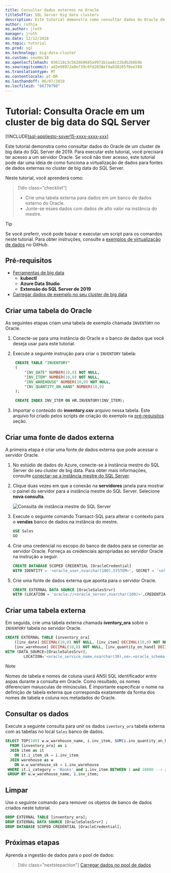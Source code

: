 ```yaml
---
title: Consultar dados externos no Oracle
titleSuffix: SQL Server big data clusters
description: Este tutorial demonstra como consultar dados do Oracle de um cluster de big data do SQL Server 2019 (visualização). Você cria uma tabela externa sobre os dados no Oracle e, em seguida, executa uma consulta.
author: rothja
ms.author: jroth
manager: jroth
ms.date: 12/12/2018
ms.topic: tutorial
ms.prod: sql
ms.technology: big-data-cluster
ms.custom: seodec18
ms.openlocfilehash: 036118c3c5620b9685a9971b1aa8c22bdb2b6b9b
ms.sourcegitcommit: ad2e98972a0e739c0fd2038ef4a030265f0ee788
ms.translationtype: MT
ms.contentlocale: pt-BR
ms.lasthandoff: 06/07/2019
ms.locfileid: "66770790"
---
```

# <a name="tutorial-query-oracle-from-a-sql-server-big-data-cluster"></a>Tutorial: Consulta Oracle em um cluster de big data do SQL Server

[!INCLUDE[tsql-appliesto-ssver15-xxxx-xxxx-xxx](../includes/tsql-appliesto-ssver15-xxxx-xxxx-xxx.md)]

Este tutorial demonstra como consultar dados do Oracle de um cluster de big data do SQL Server de 2019. Para executar este tutorial, você precisará ter acesso a um servidor Oracle. Se você não tiver acesso, este tutorial pode dar uma ideia de como funciona a virtualização de dados para fontes de dados externas no cluster de big data do SQL Server.

Neste tutorial, você aprenderá como:

> [!div class="checklist"]
> * Crie uma tabela externa para dados em um banco de dados externo do Oracle.
> * Junte-se esses dados com dados de alto valor na instância do mestre.

> [!TIP]
> Se você preferir, você pode baixar e executar um script para os comandos neste tutorial. Para obter instruções, consulte a [exemplos de virtualização de dados](https://github.com/Microsoft/sql-server-samples/tree/master/samples/features/sql-big-data-cluster/data-virtualization) no GitHub.

## <a id="prereqs"></a> Pré-requisitos

- [Ferramentas de big data](deploy-big-data-tools.md)
   - **kubectl**
   - **Azure Data Studio**
   - **Extensão do SQL Server de 2019**
- [Carregar dados de exemplo no seu cluster de big data](tutorial-load-sample-data.md)

## <a name="create-an-oracle-table"></a>Criar uma tabela do Oracle

As seguintes etapas criam uma tabela de exemplo chamada `INVENTORY` no Oracle.

1. Conecte-se para uma instância do Oracle e o banco de dados que você deseja usar para este tutorial.

1. Execute a seguinte instrução para criar o `INVENTORY` tabela:

   ```sql
    CREATE TABLE "INVENTORY"
    (
        "INV_DATE" NUMBER(10,0) NOT NULL,
        "INV_ITEM" NUMBER(10,0) NOT NULL,
        "INV_WAREHOUSE" NUMBER(10,0) NOT NULL,
        "INV_QUANTITY_ON_HAND" NUMBER(10,0)
    );

    CREATE INDEX INV_ITEM ON HR.INVENTORY(INV_ITEM);
    ```

1. Importar o conteúdo do **inventory.csv** arquivo nessa tabela. Este arquivo foi criado pelos scripts de criação do exemplo na [pré-requisitos](#prereqs) seção.

## <a name="create-an-external-data-source"></a>Criar uma fonte de dados externa

A primeira etapa é criar uma fonte de dados externa que pode acessar o servidor Oracle.

1. No estúdio de dados do Azure, conecte-se à instância mestre do SQL Server do seu cluster de big data. Para obter mais informações, consulte [conectar-se a instância mestre do SQL Server](connect-to-big-data-cluster.md#master).

1. Clique duas vezes em que a conexão na **servidores** janela para mostrar o painel do servidor para a instância mestre do SQL Server. Selecione **nova consulta**.

   ![Consulta de instância mestre do SQL Server](./media/tutorial-query-oracle/sql-server-master-instance-query.png)

1. Execute o seguinte comando Transact-SQL para alterar o contexto para o **vendas** banco de dados na instância do mestre.

   ```sql
   USE Sales
   GO
   ```

1. Crie uma credencial no escopo do banco de dados para se conectar ao servidor Oracle. Forneça as credenciais apropriadas ao servidor Oracle na instrução a seguir.

   ```sql
   CREATE DATABASE SCOPED CREDENTIAL [OracleCredential]
   WITH IDENTITY = '<oracle_user,nvarchar(100),SYSTEM>', SECRET = '<oracle_user_password,nvarchar(100),manager>';
   ```

1. Crie uma fonte de dados externa que aponta para o servidor Oracle.

   ```sql
   CREATE EXTERNAL DATA SOURCE [OracleSalesSrvr]
   WITH (LOCATION = 'oracle://<oracle_server,nvarchar(100)>',CREDENTIAL = [OracleCredential]);
   ```

## <a name="create-an-external-table"></a>Criar uma tabela externa

Em seguida, crie uma tabela externa chamada **iventory_ora** sobre o `INVENTORY` tabela no servidor Oracle.

```sql
CREATE EXTERNAL TABLE [inventory_ora]
    ([inv_date] DECIMAL(10,0) NOT NULL, [inv_item] DECIMAL(10,0) NOT NULL,
    [inv_warehouse] DECIMAL(10,0) NOT NULL, [inv_quantity_on_hand] DECIMAL(10,0))
WITH (DATA_SOURCE=[OracleSalesSrvr],
        LOCATION='<oracle_service_name,nvarchar(30),xe>.<oracle_schema,nvarchar(128),HR>.<oracle_table,nvarchar(128),INVENTORY>');
```

> [!NOTE]
> Nomes de tabela e nomes de coluna usará ANSI SQL identificador entre aspas durante a consulta em Oracle. Como resultado, os nomes diferenciam maiusculas de minúsculas. É importante especificar o nome na definição de tabela externa que corresponda exatamente da forma dos nomes de tabela e coluna nos metadados do Oracle.

## <a name="query-the-data"></a>Consultar os dados

Execute a seguinte consulta para unir os dados `iventory_ora` tabela externa com as tabelas no local `Sales` banco de dados.

```sql
SELECT TOP(100) w.w_warehouse_name, i.inv_item, SUM(i.inv_quantity_on_hand) as total_quantity
  FROM [inventory_ora] as i
  JOIN item as it
    ON it.i_item_sk = i.inv_item
  JOIN warehouse as w
    ON w.w_warehouse_sk = i.inv_warehouse
 WHERE it.i_category = 'Books' and i.inv_item BETWEEN 1 and 18000 --> get items within specific range
 GROUP BY w.w_warehouse_name, i.inv_item;
```

## <a name="clean-up"></a>Limpar

Use o seguinte comando para remover os objetos de banco de dados criados neste tutorial.

```sql
DROP EXTERNAL TABLE [inventory_ora];
DROP EXTERNAL DATA SOURCE [OracleSalesSrvr] ;
DROP DATABASE SCOPED CREDENTIAL [OracleCredential];
```

## <a name="next-steps"></a>Próximas etapas

Aprenda a ingestão de dados para o pool de dados:
> [!div class="nextstepaction"]
> [Carregar dados no pool de dados](tutorial-data-pool-ingest-sql.md)
